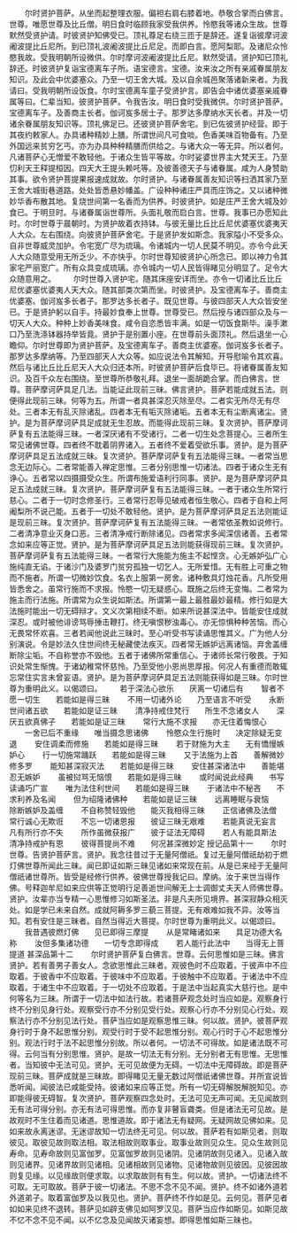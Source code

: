 <!-- { "loadSidebar": true } -->
　　尔时贤护菩萨。从坐而起整理衣服。偏袒右肩右膝着地。恭敬合掌而白佛言。世尊。唯愿世尊及比丘僧。明日食时临顾我家受我供养。怜愍我等诸众生故。世尊默然受贤护请。时彼贤护知佛受已。顶礼尊足右绕三匝于是辞还。遂复诣彼摩诃波阇波提比丘尼所。到已顶礼波阇波提比丘尼足。而即白言。愿阿梨耶。及诸尼众怜愍我故。受我明朝所设微供。尔时摩诃波阇波提比丘尼。默然受请。贤护知已顶礼辞还。时彼贤护复诣宝德离车子所。语宝德言。宝德。汝来汝之所有亲戚眷属朋友知识。及此会中优婆塞众。乃至一切王舍大城。及以自余城邑聚落诸新来者。为我请曰。受我明朝所设饭食。尔时宝德离车童子受贤护言。即告会中诸优婆塞亲戚眷属等曰。仁辈当知。彼贤护菩萨。令我告汝。明日食时受我微供。尔时贤护菩萨。宝德离车子。及善商主长者。伽诃岌多居士子。那罗达多摩纳水天长者。并及一切诸余眷属朋友知识等。顶礼佛足已。还彼贤护菩萨舍宅。到已佐彼贤护经营。即于其夜约敕家人。办具诸种精妙上膳。所谓世间凡可食啖。色香美味百物备有。乃至外国远来贫穷乞丐。亦为办具种种精膳而供给之。与诸大众一等无异。所以者何。凡诸菩萨心无憎爱不敢轻他。于诸众生皆平等故。尔时娑婆世界主大梵天王。乃至忉利天王释提桓因。四天大王提头赖吒等。及彼善德天子与诸眷属。咸为人身赞助其事。欲令贤护菩提果报速成就故。尔时贤护。与诸眷属善友知识等扫洒其家乃至王舍大城街巷道路。处处皆悉悬妙幡盖。广设种种诸庄严具而庄饰之。又以诸种微妙华香布散其地。复烧世间第一名香而为供养。时彼贤护。如是庄严王舍大城及妙食已。于明旦时。与诸眷属诣世尊所。头面礼敬而启白言。世尊。我事已办愿知此时。尔时世尊于晨朝时。为贤护故着衣持钵。与彼无量比丘比丘尼优婆塞优婆夷天人大众。左右围绕。向彼贤护菩萨舍宅。于是贤护发如斯念。我家隘小不受多众。自非世尊威灵加护。令宅宽广尽为琉璃。令诸城内一切人民莫不明见。亦令今此天人大众随意受用无所乏少。不亦快乎。尔时世尊知彼贤护心所念已。即以神力令其家宅严丽宽广。所有众具变成琉璃。亦令城内一切人民皆得睹见分明显了。足令大众随意用之。
　　尔时世尊入贤护宅。随其床座安详而坐。亦令一切诸比丘比丘尼优婆塞优婆夷人天大众。随其部类次第而坐。时彼贤护。及宝德离车子。善商主优婆塞。伽诃岌多长者子。那罗达多长者子。既见世尊。与彼四部天人大众皆安坐已。于是贤护躬以自手。持最妙食奉上世尊。世尊受已。然后授与诸四部众及与一切天人大众。种种上妙香美味食。咸令自恣悉皆丰满。如是一切饭食斯毕。澡手漱口乃至洗涤钵器持举皆竟。贤护于是别置小座。在世尊前头面顶礼。然后退坐一心瞻仰。尔时世尊即为贤护菩萨。及宝德离车子。善商主优婆塞。伽诃岌多长者子。那罗达多摩纳等。乃至四部天人大众等。如应说法令其解知。开导慰喻令其欢喜。然后与诸比丘比丘尼天人大众归还本所。时彼贤护菩萨后食毕已。将诸眷属善友知识。及百千众左右围绕。至世尊所恭敬礼拜。退坐一面胡跪合掌。而白佛言。世尊。菩萨摩诃萨具足几法。当能证此现前三昧。佛言贤护。菩萨若能成就五法。则便得此现前三昧。何等为五。所谓一者具甚深忍灭除至尽。二者实无所尽无有尽处。三者本无有乱灭除诸乱。四者本无有垢灭除诸垢。五者本无有尘断离诸尘。贤护。是为菩萨摩诃萨具足成就无生忍故。而能得此现前三昧。复次贤护。菩萨摩诃萨复有五法能得三昧。一者深厌诸有不受诸行。二者一切生处念菩提心。三者所生常见诸佛世尊。四者终不耽着阴界诸入。五者终不爱着受欲乐事。贤护。是为菩萨摩诃萨具足五法成就三昧。复次贤护。菩萨摩诃萨复有五法能得三昧。一者常当思念无边际心。二者常能善入禅定思惟。三者分别思惟一切诸法。四者于诸众生无有诤心。五者常以四摄摄受众生。所谓布施爱语利行同事。贤护。是为菩萨摩诃萨具足五法成就三昧。复次贤护。菩萨摩诃萨复有五法能得三昧。一者于诸众生所常行慈心。二者于一切时念修圣行。三者常行忍辱见破戒者恒生敬心。四者于自和上阿阇梨所不说己能。五者于一切处不敢轻他。贤护。是为菩萨摩诃萨具足五法则能证是现前三昧。复次贤护。菩萨摩诃萨复有五法能得三昧。一者常依圣教如说修行。二者清净意业灭身口恶。三者清净戒行断除诸见。四者常求多闻深信诸善。五者常念如来应等正觉。贤护。是为菩萨摩诃萨具足五法则能获得现前三昧。复次贤护。菩萨摩诃萨复有五法能得三昧。一者常行大施能为施主不起悭贪。心无嫉妒弘广心施纯直无谄。于诸沙门及婆罗门贫穷孤独一切乞人。无所爱惜。无有胜上可重之物而不施者。所谓一切微妙饮食。名衣上服第一房舍。诸种敷具灯烛花香。凡所受用皆悉舍之。虽常行施而不求报。怜愍一切无疑惑心。既施之后终无变悔。二者常为施主而行法施。所谓常为众生说如斯法。所谓第一最上最胜最妙最精。修行如是大法施时能出一切无碍辩才。文义次第相续不断。如来所说甚深法中。皆能安住成就深忍。或时被他诽谤骂辱捶击鞭打。终无嗔恨秽浊毒心。亦无惊惧种种苦恼。而心无畏常怀欢喜。三者若闻他说此三昧时。至心听受书写读诵思惟其义。广为他人分别演说。令是妙法久住世间终无秘藏使法疾灭。四者常无嫉妒远离诸恼。弃舍盖缠断除尘垢。不自称誉亦不毁他。五者于诸佛所常重信心。于诸师长常行敬畏。于知识处常生惭愧。于诸幼稚常怀慈怜。乃至受他小恩尚思厚报。何况人有重德而敢辄忘常住实言未曾妄语。贤护。是为菩萨摩诃萨具足五法则能获得如是三昧。尔时世尊为重明此义。以偈颂曰。
　　若于深法心欲乐　　厌离一切诸后有
　　智者不愿一切生　　若能如是得三昧
　　不用一切诸外论　　乃至语言不听受
　　永断世间诸五欲　　若能如是证三昧
　　清净持戒住梵行　　所生不念诸女人
　　深厌五欲真佛子　　若能如是证三昧
　　常行大施不求报　　亦无住着悔恨心
　　一舍已后不重缘　　唯当摄念思诸佛
　　怜愍众生行施时　　决定除疑无变退
　　安住调柔而修施　　若能如是得三昧
　　若于财施为大主　　无有憍慢嫉妒心
　　行一切施常踊跃　　若能如是得三昧
　　又于法施为上首　　善解微妙修多罗
　　能知甚深寂灭法　　若能如是得三昧
　　安住甚深诸法中　　善能堪忍无嫉妒
　　虽被挝骂无恼恨　　若能如是得三昧
　　或时闻说此经典　　书写读诵巧广宣
　　唯为法住利世间　　若能如是得三昧
　　于诸法中不秘吝　　不求利养及名闻
　　但为绍隆诸佛种　　若能如是证三昧
　　远离睡眠与衰恼　　除断嫉妒及盖缠
　　不自称赞轻毁他　　能灭我相得三昧
　　正信诸佛及法僧　　常行诚心无欺诳
　　不忘一切诸恩报　　彼证三昧无艰难
　　若能真说无妄言　　凡有所行亦不失
　　所作虽微获报广　　彼于证法无障碍
　　若人有能具斯法　　清净持戒护有恩
　　彼得菩提尚不难　　何况甚深微妙定
授记品第十一
　　尔时世尊。告贤护菩萨言。贤护。我念往昔过于无量阿僧祇。复过无量阿僧祇劫初于燃灯佛世尊所闻此三昧。闻已即证如斯三昧见诸如来常现在前。从是已来经于无量阿僧祇诸世尊所。皆受是经修行供养。彼佛世尊授我记曰。摩纳。汝于来世当得作佛。号释迦牟尼如来应供等正觉明行足善逝世间解无上士调御丈夫天人师佛世尊。贤护。汝辈亦当专精一心思惟修习如斯圣法。非是凡夫所见境界。甚深寂静众相灭处。如是学已未来自然。成就阿耨多罗三藐三菩提。无有艰难如我不异。汝等当知。若有安住是三昧者。自然当得近大菩提。尔时世尊为重明此义。以偈颂曰。
　　我昔遇彼燃灯佛　　见已即得三摩提
　　从是常睹诸如来　　具足功德大名称
　　汝但多集诸功德　　一切专念即得成
　　若人能行此法中　　当得无上菩提道
甚深品第十二
　　尔时贤护菩萨复白佛言。世尊。云何思惟如是三昧。佛言贤护。若有善男子善女人。念欲思惟此三昧者。观彼色时不应取着。于彼声中不应取着。于彼香中不应取着。于彼味中不应取着。于彼触中不应取着。于诸法中不应取着。于诸生中不应取着。于一切处不应取着。于是法中当起真实大慈行也。是中何等名为三昧。所谓于一切法中如法行故。若诸菩萨观念处时当应如是。观察身行终不分别见身行处。观察受行亦不分别见受行处。观察心行亦不分别见心行处。观察法行亦不分别见法行处。菩萨当应如是观察思惟三昧。何以故。贤护。彼菩萨观身行时于身不起思惟分别。观受行时于受不起思惟分别。观心行时于心不起思惟分别。观法行时于法不起思惟分别故。所以者何。一切法不可得故。如是诸法既不可得。云何当有分别思惟。贤护。是故一切法无有分别。无分别者无有思惟。无思惟者。当知彼中无法可见。贤护。无可见故便为无碍。一切法中无障碍故。即是菩萨现前三昧。菩萨成就是三昧故。即得睹见无量无数过阿僧祇诸佛世尊。并所宣说皆悉听闻。闻彼法已咸能受持。彼诸如来应等正觉。所有一切无碍解脱解脱知见。亦即能得彼无碍智。复次贤护。菩萨观察四念处时。无法可见无声可闻。无见闻故则无有法可得分别。亦无有法可得思惟。而亦复非瞽盲聋类。但是诸法无可见故。是故观时不生住着而见诸道。思惟道故。即于诸法无有疑网。无疑网故见佛如来。见如来故永离迷谬。无迷谬故知一切法终无可见。何以故。菩萨若有如斯见者。则取彼见。取彼见故则取法相。取法相故则取事业。取事业故则见众生。见众生故则见寿命。见寿命故则见富伽罗。见富伽罗故则见诸阴。见诸阴故则见诸入。见诸入故则见诸界。见诸界故则见诸相。见诸相故则见诸物。见诸物故则见彼因。见彼因故则复见缘。以见缘故则便求取。以求取故则有有生。何以故。贤护。一切诸法终不可取。无可取故。菩萨于彼一切诸法。不思不念不见不闻。贤护。终不如诸外道若外道弟子。取着富伽罗及以我见也。贤护。菩萨终不作如是见。云何见。菩萨见者如如来见终不退转。菩萨见如辟支佛见如阿罗汉见。菩萨当应作如斯见。如斯见故不忆不念不见不闻。以不忆念及见闻故灭诸妄想。即得思惟如斯三昧也。
